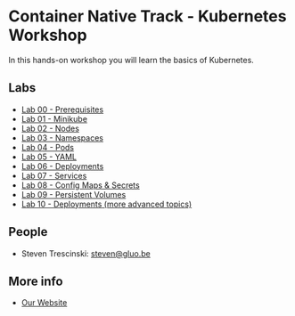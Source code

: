 # Container Native Track - Kubernetes Workshop

In this hands-on workshop you will learn the basics of Kubernetes.

## Labs

* [Lab 00 - Prerequisites](lab-00)
* [Lab 01 - Minikube](lab-01)
* [Lab 02 - Nodes](lab-02)
* [Lab 03 - Namespaces](lab-03)
* [Lab 04 - Pods](lab-04)
* [Lab 05 - YAML](lab-05)
* [Lab 06 - Deployments](lab-06)
* [Lab 07 - Services](lab-07)
* [Lab 08 - Config Maps & Secrets](lab-08)
* [Lab 09 - Persistent Volumes](lab-09)
* [Lab 10 - Deployments (more advanced topics)](lab-10)

## People

* Steven Trescinski: steven@gluo.be

## More info

* [Our Website](http://www.gluo.be)
